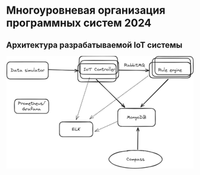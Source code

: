 # Многоуровневая организация программных систем 2024
## Архитектура разрабатываемой IoT системы
![Архитектура системы](architecture.png)
